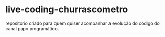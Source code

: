 # live-coding-churrascometro
 repositorio criado para quem quiser acompanhar a evolução do código do canal papo programático. 
